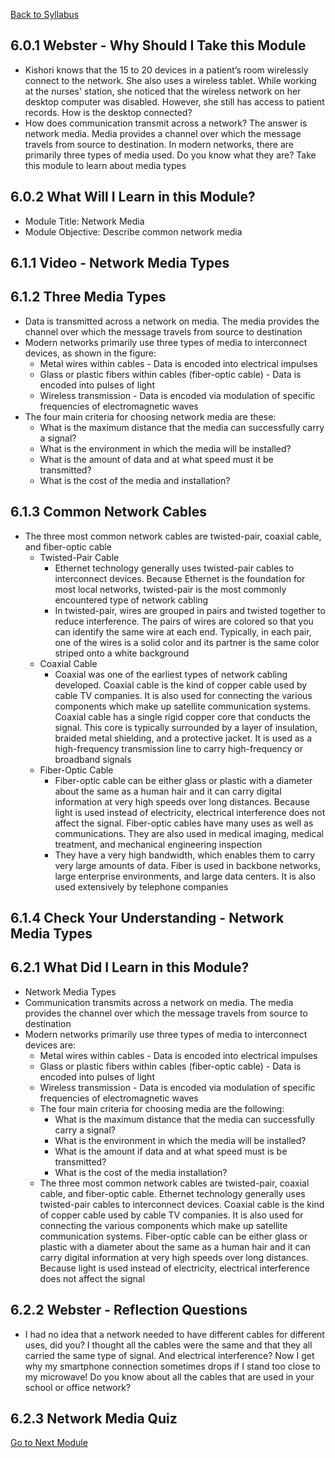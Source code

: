 [Back to Syllabus](./README.md#course-syllabus)

## 6.0.1 Webster - Why Should I Take this Module

- Kishori knows that the 15 to 20 devices in a patient’s room wirelessly connect to the network. She also uses a wireless tablet. While working at the nurses' station, she noticed that the wireless network on her desktop computer was disabled. However, she still has access to patient records. How is the desktop connected?
- How does communication transmit across a network? The answer is network media. Media provides a channel over which the message travels from source to destination. In modern networks, there are primarily three types of media used. Do you know what they are? Take this module to learn about media types

## 6.0.2 What Will I Learn in this Module?

- Module Title: Network Media
- Module Objective: Describe common network media

## 6.1.1 Video - Network Media Types

## 6.1.2 Three Media Types

- Data is transmitted across a network on media. The media provides the channel over which the message travels from source to destination
- Modern networks primarily use three types of media to interconnect devices, as shown in the figure:
    - Metal wires within cables - Data is encoded into electrical impulses
    - Glass or plastic fibers within cables (fiber-optic cable) - Data is encoded into pulses of light
    - Wireless transmission - Data is encoded via modulation of specific frequencies of electromagnetic waves
- The four main criteria for choosing network media are these:
    - What is the maximum distance that the media can successfully carry a signal?
    - What is the environment in which the media will be installed?
    - What is the amount of data and at what speed must it be transmitted?
    - What is the cost of the media and installation?

## 6.1.3 Common Network Cables

- The three most common network cables are twisted-pair, coaxial cable, and fiber-optic cable
    - Twisted-Pair Cable
        - Ethernet technology generally uses twisted-pair cables to interconnect devices. Because Ethernet is the foundation for most local networks, twisted-pair is the most commonly encountered type of network cabling
        - In twisted-pair, wires are grouped in pairs and twisted together to reduce interference. The pairs of wires are colored so that you can identify the same wire at each end. Typically, in each pair, one of the wires is a solid color and its partner is the same color striped onto a white background
    - Coaxial Cable
        - Coaxial was one of the earliest types of network cabling developed. Coaxial cable is the kind of copper cable used by cable TV companies. It is also used for connecting the various components which make up satellite communication systems. Coaxial cable has a single rigid copper core that conducts the signal. This core is typically surrounded by a layer of insulation, braided metal shielding, and a protective jacket. It is used as a high-frequency transmission line to carry high-frequency or broadband signals
    - Fiber-Optic Cable
        - Fiber-optic cable can be either glass or plastic with a diameter about the same as a human hair and it can carry digital information at very high speeds over long distances. Because light is used instead of electricity, electrical interference does not affect the signal. Fiber-optic cables have many uses as well as communications. They are also used in medical imaging, medical treatment, and mechanical engineering inspection
        - They have a very high bandwidth, which enables them to carry very large amounts of data. Fiber is used in backbone networks, large enterprise environments, and large data centers. It is also used extensively by telephone companies

## 6.1.4 Check Your Understanding - Network Media Types

## 6.2.1 What Did I Learn in this Module?

- Network Media Types
- Communication transmits across a network on media. The media provides the channel over which the message travels from source to destination
- Modern networks primarily use three types of media to interconnect devices are:
    - Metal wires within cables - Data is encoded into electrical impulses
    - Glass or plastic fibers within cables (fiber-optic cable) - Data is encoded into pulses of light
    - Wireless transmission - Data is encoded via modulation of specific frequencies of electromagnetic waves
    - The four main criteria for choosing media are the following:
        - What is the maximum distance that the media can successfully carry a signal?
        - What is the environment in which the media will be installed?
        - What is the amount if data and at what speed must is be transmitted?
        - What is the cost of the media installation?
    - The three most common network cables are twisted-pair, coaxial cable, and fiber-optic cable. Ethernet technology generally uses twisted-pair cables to interconnect devices. Coaxial cable is the kind of copper cable used by cable TV companies. It is also used for connecting the various components which make up satellite communication systems. Fiber-optic cable can be either glass or plastic with a diameter about the same as a human hair and it can carry digital information at very high speeds over long distances. Because light is used instead of electricity, electrical interference does not affect the signal

## 6.2.2 Webster - Reflection Questions

- I had no idea that a network needed to have different cables for different uses, did you? I thought all the cables were the same and that they all carried the same type of signal. And electrical interference? Now I get why my smartphone connection sometimes drops if I stand too close to my microwave! Do you know about all the cables that are used in your school or office network?

## 6.2.3 Network Media Quiz

[Go to Next Module](./7_The_Access_Layer.md)

